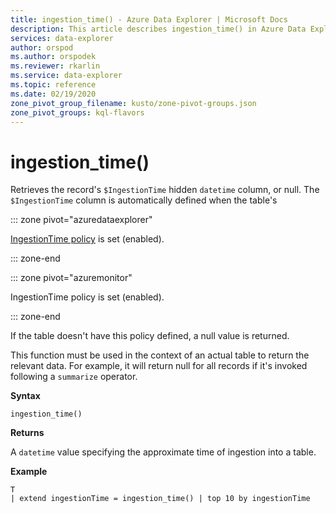 ```yaml
---
title: ingestion_time() - Azure Data Explorer | Microsoft Docs
description: This article describes ingestion_time() in Azure Data Explorer.
services: data-explorer
author: orspod
ms.author: orspodek
ms.reviewer: rkarlin
ms.service: data-explorer
ms.topic: reference
ms.date: 02/19/2020
zone_pivot_group_filename: kusto/zone-pivot-groups.json
zone_pivot_groups: kql-flavors
---
```

# ingestion_time()

Retrieves the record's `$IngestionTime` hidden `datetime` column, or null.
The `$IngestionTime` column is automatically defined when the table's

::: zone pivot="azuredataexplorer"

[IngestionTime policy](../management/ingestiontimepolicy.md) is set (enabled).

::: zone-end

::: zone pivot="azuremonitor"

IngestionTime policy is set (enabled).

::: zone-end

If the table doesn't have this policy defined, a null value is returned.

This function must be used in the context of an actual table
to return the relevant data. For example, it will return null for all records
if it's invoked following a `summarize` operator.

**Syntax**

 `ingestion_time()`

**Returns**

A `datetime` value specifying the approximate time of ingestion into a table.

**Example**

```kusto
T 
| extend ingestionTime = ingestion_time() | top 10 by ingestionTime
```